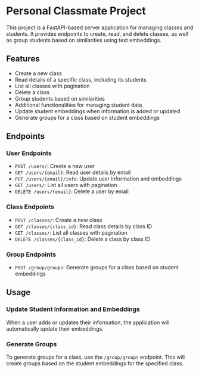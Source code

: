 # Personal Classmate Project

This project is a FastAPI-based server application for managing classes and students. It provides endpoints to create, read, and delete classes, as well as group students based on similarities using text embeddings.

## Features

- Create a new class
- Read details of a specific class, including its students
- List all classes with pagination
- Delete a class
- Group students based on similarities
- Additional functionalities for managing student data
- Update student embeddings when information is added or updated
- Generate groups for a class based on student embeddings

## Endpoints

### User Endpoints

- `POST /users/`: Create a new user
- `GET /users/{email}`: Read user details by email
- `PUT /users/{email}/info`: Update user information and embeddings
- `GET /users/`: List all users with pagination
- `DELETE /users/{email}`: Delete a user by email

### Class Endpoints

- `POST /classes/`: Create a new class
- `GET /classes/{class_id}`: Read class details by class ID
- `GET /classes/`: List all classes with pagination
- `DELETE /classes/{class_id}`: Delete a class by class ID

### Group Endpoints

- `POST /group/groups`: Generate groups for a class based on student embeddings

## Usage

### Update Student Information and Embeddings

When a user adds or updates their information, the application will automatically update their embeddings.

### Generate Groups

To generate groups for a class, use the `/group/groups` endpoint. This will create groups based on the student embeddings for the specified class.
